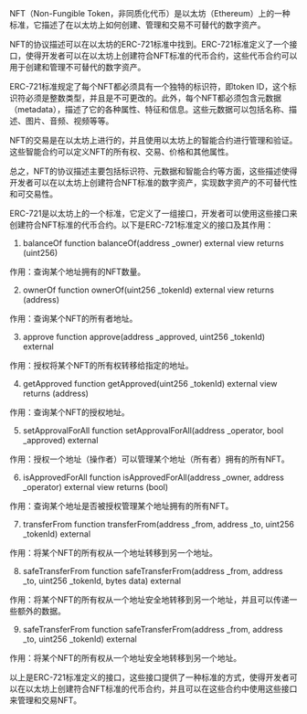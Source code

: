 NFT（Non-Fungible Token，非同质化代币）是以太坊（Ethereum）上的一种标准，它描述了在以太坊上如何创建、管理和交易不可替代的数字资产。

NFT的协议描述可以在以太坊的ERC-721标准中找到。ERC-721标准定义了一个接口，使得开发者可以在以太坊上创建符合NFT标准的代币合约，这些代币合约可以用于创建和管理不可替代的数字资产。

ERC-721标准规定了每个NFT都必须具有一个独特的标识符，即token ID，这个标识符必须是整数类型，并且是不可更改的。此外，每个NFT都必须包含元数据（metadata），描述了它的各种属性、特征和信息。这些元数据可以包括名称、描述、图片、音频、视频等等。

NFT的交易是在以太坊上进行的，并且使用以太坊上的智能合约进行管理和验证。这些智能合约可以定义NFT的所有权、交易、价格和其他属性。

总之，NFT的协议描述主要包括标识符、元数据和智能合约等方面，这些描述使得开发者可以在以太坊上创建符合NFT标准的数字资产，实现数字资产的不可替代性和可交易性。


ERC-721是以太坊上的一个标准，它定义了一组接口，开发者可以使用这些接口来创建符合NFT标准的代币合约。以下是ERC-721标准定义的接口及其作用：

1. balanceOf
function balanceOf(address _owner) external view returns (uint256)

作用：查询某个地址拥有的NFT数量。

2. ownerOf
function ownerOf(uint256 _tokenId) external view returns (address)

作用：查询某个NFT的所有者地址。

3. approve
function approve(address _approved, uint256 _tokenId) external

作用：授权将某个NFT的所有权转移给指定的地址。

4. getApproved
function getApproved(uint256 _tokenId) external view returns (address)

作用：查询某个NFT的授权地址。

5. setApprovalForAll
function setApprovalForAll(address _operator, bool _approved) external

作用：授权一个地址（操作者）可以管理某个地址（所有者）拥有的所有NFT。

6. isApprovedForAll
function isApprovedForAll(address _owner, address _operator) external view returns (bool)

作用：查询某个地址是否被授权管理某个地址拥有的所有NFT。

7. transferFrom
function transferFrom(address _from, address _to, uint256 _tokenId) external

作用：将某个NFT的所有权从一个地址转移到另一个地址。

8. safeTransferFrom
function safeTransferFrom(address _from, address _to, uint256 _tokenId, bytes data) external

作用：将某个NFT的所有权从一个地址安全地转移到另一个地址，并且可以传递一些额外的数据。

9. safeTransferFrom
function safeTransferFrom(address _from, address _to, uint256 _tokenId) external

作用：将某个NFT的所有权从一个地址安全地转移到另一个地址。

以上是ERC-721标准定义的接口，这些接口提供了一种标准的方式，使得开发者可以在以太坊上创建符合NFT标准的代币合约，并且可以在这些合约中使用这些接口来管理和交易NFT。
